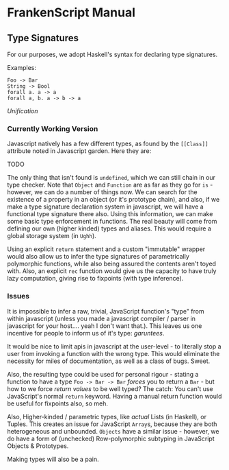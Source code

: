 FrankenScript Manual
====================

## Type Signatures

For our purposes, we adopt Haskell's syntax for declaring type signatures.

Examples:

```
Foo -> Bar
String -> Bool
forall a. a -> a
forall a, b. a -> b -> a
```

*Unification*

### Currently Working Version
Javascript natively has a few different types, as found by the `[[Class]]`
attribute noted in Javascript garden. Here they are:

TODO

The only thing that isn't found is `undefined`, which we can still chain
in our type checker. Note that `Object` and `Function` are as far as they
go for `is` - however, we can do a number of things now. We can search for
the existence of a property in an object (or it's prototype chain), and also, if
we make a type signature declaration system in javascript, we will have a
functional type signature there also. Using this information, we can make
some basic type enforcement in functions. The real beauty will come from defining
our own (higher kinded) types and aliases. This would require a global storage system
(in `Ughh`).

Using an explicit `return` statement and a custom "immutable" wrapper would also allow
us to infer the type signatures of parametrically polymorphic functions, while also being
assured the contents aren't toyed with. Also, an explicit `rec` function would give us
the capacity to have truly lazy computation, giving rise to fixpoints (with type inference).


### Issues

It is impossible to infer a raw, trivial, JavaScript function's "type" from
within javascript (unless you made a javascript compiler / parser in javascript
for your host.... yeah I don't want that.). This leaves us one incentive for
people to inform us of it's type: _garuntees_.

It would be nice to limit apis in javascript at the user-level - to literally
stop a user from invoking a function with the wrong type. This would eliminate
the necessity for miles of documentation, as well as a class of bugs. Sweet.

Also, the resulting type could be used for personal rigour - stating a function
to have a type `Foo -> Bar -> Bar` _forces_ you to return a `Bar` - but how to we
force _return values_ to be well typed? The catch: You can't use JavaScript's normal
`return` keyword. Having a manual return function would be useful for fixpoints
also, so meh.

Also, Higher-kinded / parametric types, like _actual_ Lists (in Haskell), or Tuples.
This creates an issue for JavaScript `Array`s, because they are both heterogeneous
and unbounded. `Objects` have a similar issue - however, we do have a form of
(unchecked) Row-polymorphic subtyping in JavaScript Objects & Prototypes.

Making types will also be a pain.
